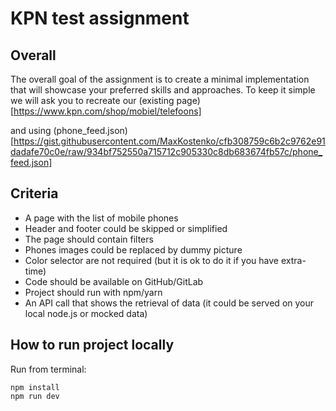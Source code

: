 
# KPN test assignment

## Overall

The overall goal of the assignment is to create a minimal implementation that will showcase your preferred skills and approaches. To keep it simple we will ask you to recreate our (existing page)[https://www.kpn.com/shop/mobiel/telefoons]

and using (phone_feed.json)[https://gist.githubusercontent.com/MaxKostenko/cfb308759c6b2c9762e91dadafe70c0e/raw/934bf752550a715712c905330c8db683674fb57c/phone_feed.json]


## Criteria

- A page with the list of mobile phones
- Header and footer could be skipped or simplified
- The page should contain filters
- Phones images could be replaced by dummy picture
- Color selector are not required (but it is ok to do it if you have extra-time)
- Code should be available on GitHub/GitLab
- Project should run with npm/yarn
- An API call that shows the retrieval of data (it could be served on your local node.js or mocked data)

## How to run project locally

Run from terminal:

```
npm install
npm run dev
```